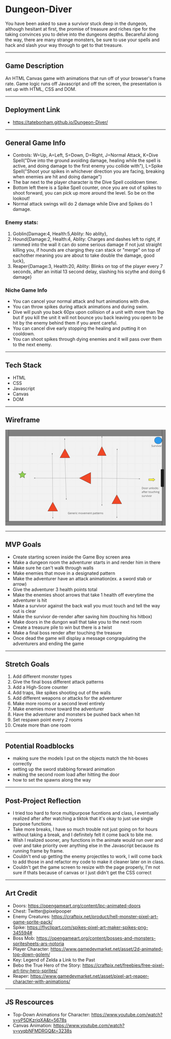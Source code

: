 # Dungeon-Diver

You have been asked to save a survivor stuck deep in the dungeon, although hesitant at first, the promise of treasure and riches ripe for the taking convinces you to delve into the dungeons depths. Becareful along the way, there are many strange monsters, be sure to use your spells and hack and slash your way through to get to that treasure.

---

## Game Description

An HTML Canvas game with animations that run off of your browser's frame rate. Game logic runs off Javascript and off the screen, the presentation is set up with HTML, CSS and DOM.

---

## Deployment Link

- https://tatebonham.github.io/Dungeon-Diver/

---

## General Game Info

- Controls: W=Up, A=Left, S=Down, D=Right, J=Normal Attack, K=Dive Spell("Dive into the ground avoiding damage, healing while the spell is active, and doing damage to the first enemy you collide with"), L=Spike Spell("Shoot your spikes in whichever direction you are facing, breaking when enemies are hit and doing damage")
- The bar next to the player character is the Dive Spell cooldown timer.
- Bottom left there is a Spike Spell counter, once you are out of spikes to shoot forward, you can pick up more around the level. So be on the lookout!
- Normal attack swings will do 2 damage while Dive and Spikes do 1 damage.

### Enemy stats:

1. Goblin{Damage:4, Health:5,Ablity: No ablity},
2. Hound{Damage:2, Health:4, Ablity: Charges and dashes left to right, if rammed into the wall it can do some serious damage if not just straight killing you,
   if hounds are charging they can stack or "merge" on top of eachother meaning you are about to take double the damage, good luck},
3. Reaper{Damage:3, Health:20, Ablity: Blinks on top of the player every 7 seconds, after an initial 13 second delay, slashing his scythe and doing 6 damage}

### Niche Game Info

- You can cancel your normal attack and hurt animations with dive.
- You can throw spikes during attack animations and during swim.
- Dive will push you back 60px upon collision of a unit with more than 1hp but if you kill the unit it will not bounce you back leaving you
  open to be hit by the enemy behind them if you arent careful.
- You can cancel dive early stopping the healing and putting it on cooldown.
- You can shoot spikes through dying enemies and it will pass over them to the next enemy.

---

## Tech Stack

- HTML
- CSS
- Javascript
- Canvas
- DOM

---

## Wireframe

![Wireframe](./images/dungeon.JPG)

---

## MVP Goals

- Create starting screen inside the Game Boy screen area
- Make a dungeon room the adventurer starts in and render him in there
- Make sure he can't walk through walls
- Make enemies that move in a designated pattern
- Make the adventurer have an attack animation(ex. a sword stab or arrow)
- Give the adventurer 3 health points total
- Make the enemies shoot arrows that take 1 health off everytime the adventurer is hit
- Make a survivor against the back wall you must touch and tell the way out is clear
- Make the survivor de-render after saving him (touching his hitbox)
- Make doors in the dungon wall that take you to the next room
- Create a treasure pile to win but there is a twist
- Make a final boss render after touching the treasure
- Once dead the game will display a message congragulating the adventurers and ending the game

---

## Stretch Goals

1. Add different monster types
2. Give the final boss different attack patterns
3. Add a High-Score counter
4. Add traps, like spikes shooting out of the walls
5. Add different weapons or attacks for the adventurer
6. Make more rooms or a second level entirely
7. Make enemies move toward the adventurer
8. Have the adventurer and monsters be pushed back when hit
9. Set respawn point every 2 rooms
10. Create more than one room

---

## Potential Roadblocks

- making sure the models I put on the objects match the hit-boxes correctly
- setting up the sword stabbing forward animation
- making the second room load after hitting the door
- how to set the spawns along the way

---

## Post-Project Reflection

- I tried too hard to force multipurpose fucntions and class, I eventually realized after after watching a tiktok that it's okay to just use single purpose functions.
- Take more breaks, I have so much trouble not just going on for hours without taking a break, and I definitely felt it come back to bite me.
- Wish I realized sooner, any functions in the animate would run over and over and take priority over anything else in the Javascript because its running frame by frame.
- Couldn't end up getting the enemy projectiles to work, I will come back to add those in and refactor my code to make it cleaner later on in class.
- Couldn't get the game screen to resize with the page properly, I'm not sure if thats because of canvas or I just didn't get the CSS correct

---

## Art Credit

- Doors: https://opengameart.org/content/lpc-animated-doors
- Chest: Twitter@pixelpooper
- Enemy Creatures: https://craftpix.net/product/hell-monster-pixel-art-game-sprite-pack/
- Spike: https://flyclipart.com/spikes-pixel-art-maker-spikes-png-345594#
- Boss Mob: https://opengameart.org/content/bosses-and-monsters-spritesheets-ars-notoria
- Player Character: https://www.gamedevmarket.net/asset/2d-animated-top-down-golem/
- Key: Legend of Zelda a Link to the Past
- Bebo the True Hero of the Story: https://craftpix.net/freebies/free-pixel-art-tiny-hero-sprites/
- Reaper: https://www.gamedevmarket.net/asset/pixel-art-reaper-character-with-animations/

---

## JS Rescources

- Top-Down Animations for Character: https://www.youtube.com/watch?v=yP5DKzriqXA&t=5678s
- Canvas Animation: https://www.youtube.com/watch?v=vyqbNFMDRGQ&t=3238s
